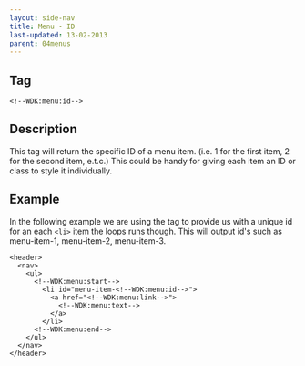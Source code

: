 ```yaml
---
layout: side-nav
title: Menu - ID
last-updated: 13-02-2013
parent: 04menus
---
```


## Tag

`<!--WDK:menu:id-->`

## Description

This tag will return the specific ID of a menu item. (i.e. 1 for the first item, 2 for the second item, e.t.c.)
This could be handy for giving each item an ID or class to style it individually.

## Example

In the following example we are using the tag to provide us with a unique id for an each `<li>` item the loops runs though. This will output id's such as menu-item-1, menu-item-2, menu-item-3.

~~~
<header>
  <nav>
    <ul>
      <!--WDK:menu:start-->
        <li id="menu-item-<!--WDK:menu:id-->">
          <a href="<!--WDK:menu:link-->">
            <!--WDK:menu:text-->
          </a>
        </li>
      <!--WDK:menu:end-->
    </ul>
  </nav>
</header>
~~~